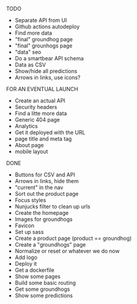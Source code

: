 TODO

- Separate API from UI
- Github actions autodeploy
- Find more data
- "final" groundhog page
- "final" grounhogs page
- "data" seo
- Do a smartbear API schema
- Data as CSV
- Show/hide all predictions
- Arrows in links, use icons?

FOR AN EVENTUAL LAUNCH

- Create an actual API
- Security headers
- Find a litte more data
- Generic 404 page
- Analytics
- Get it deployed with the URL
- page title and meta tag
- About page
- mobile layout

DONE

- Buttons for CSV and API
- Arrows in links, hide them
- "current" in the nav
- Sort out the product page
- Focus styles
- Nunjucks filter to clean up urls
- Create the homepage
- Images for groundhogs
- Favicon
- Set up sass
- Create a product page (product == groundhog)
- Create a "groundhogs" page
- Normalize or reset or whatever we do now
- Add logo
- Deploy it
- Get a dockerfile
- Show some pages
- Build some basic routing
- Get some groundhogs
- Show some predictions
